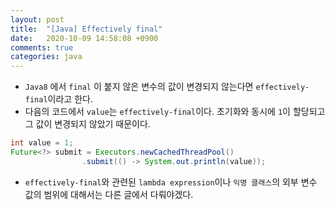 ```yaml
---
layout: post
title:  "[Java] Effectively final"
date:   2020-10-09 14:58:08 +0900
comments: true
categories: java 
---
```


- `Java8` 에서 `final` 이 붙지 않은 변수의 값이 변경되지 않는다면 `effectively-final`이라고 한다.
- 다음의 코드에서 `value`는 `effectively-final`이다. 초기화와 동시에 `1`이 할당되고 그 값이 변경되지 않았기 때문이다.

~~~java
int value = 1;
Future<?> submit = Executors.newCachedThreadPool()
                .submit(() -> System.out.println(value));
~~~

- `effectively-final`와 관련된 `lambda expression`이나 `익명 클래스`의 외부 변수 값의 범위에 대해서는 다른 글에서 다뤄야겠다.
